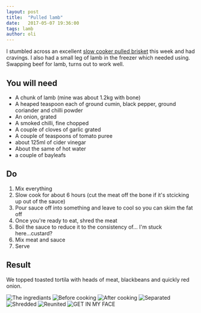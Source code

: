 ```yaml
---
layout: post
title:  "Pulled lamb"
date:   2017-05-07 19:36:00
tags: lamb 
author: oli
---
```


I stumbled across an excellent [slow cooker pulled brisket](https://smittenkitchen.com/2010/01/southwestern-pulled-brisket/) this week and had cravings.  I also had a small leg of lamb in the freezer which needed using.  Swapping beef for lamb, turns out to work well.

## You will need

* A chunk of lamb (mine was about 1.2kg with bone)
* A heaped teaspoon each of ground cumin, black pepper, ground coriander and chilli powder
* An onion, grated
* A smoked chilli, fine chopped
* A couple of cloves of garlic grated
* A couple of teaspoons of tomato puree
* about 125ml of cider vinegar
* About the same of hot water
* a couple of bayleafs



## Do

1. Mix everything
2. Slow cook for about 6 hours (cut the meat off the bone if it's stcicking up out of the sauce)
3. Pour sauce off into something and leave to cool so you can skim the fat off
4. Once you're ready to eat, shred the meat
5. Boil the sauce to reduce it to the consistency of... I'm stuck here...custard?
6. Mix meat and sauce
7. Serve


## Result

We topped toasted tortila with heads of meat, blackbeans and quickly red onion.  

![The ingrediants](/images/blog/pulled-lamb/pulled-lamb-01.jpg)
![Before cooking](/images/blog/pulled-lamb/pulled-lamb-02.jpg)
![After cooking](/images/blog/pulled-lamb/pulled-lamb-03.jpg)
![Separated](/images/blog/pulled-lamb/pulled-lamb-04.jpg)
![Shredded](/images/blog/pulled-lamb/pulled-lamb-05.jpg)
![Reunited](/images/blog/pulled-lamb/pulled-lamb-06.jpg)
![GET IN MY FACE](/images/blog/pulled-lamb/pulled-lamb-07.jpg)
